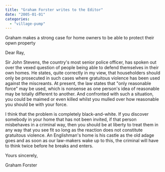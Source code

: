 ```yaml
---
title: "Graham Forster writes to the Editor"
date: "2005-01-01"
categories: 
  - "village-pump"
---
```


Graham makes a strong case for home owners to be able to protect their opwn property

Dear Ray,

Sir John Stevens, the country's most senior police officer, has spoken out over the vexed question of people being able to defend themselves in their own homes. He states, quite correctly in my view, that householders should only be prosecuted in such cases where gratuitous violence has been used against the miscreants. At present, the law states that "only reasonable force" may be used, which is nonsense as one person's idea of reasonable may be totally different to another. And confronted with such a situation, you could be maimed or even killed whilst you mulled over how reasonable you should be with your force.

I think that the problem is completely black-and-white. If you discover somebody in your home that has not been invited, if that person misbehaves in a criminal way, then you should be at liberty to treat them in any way that you see fit so long as the reaction does not constitute gratuitous violence. An Englishman's home is his castle as the old adage goes and as soon as our law-makers wake up to this, the criminal will have to think twice before he breaks and enters.

Yours sincerely,

Graham Forster
